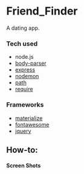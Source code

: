 # Friend_Finder
A dating app.

### Tech used
* node.js
* [body-parser](https://www.npmjs.com/package/body-parser)
* [express](https://www.npmjs.com/package/express)
* [nodemon](https://www.npmjs.com/package/nodemon)
* [path](https://www.npmjs.com/package/path)
* [require](https://www.npmjs.com/package/require) 

### Frameworks
* [materialize](https://materializecss.com/)
* [fontawesome](https://fontawesome.com/)
* [jquery](https://code.jquery.com/)

## How-to:



#### Screen Shots


